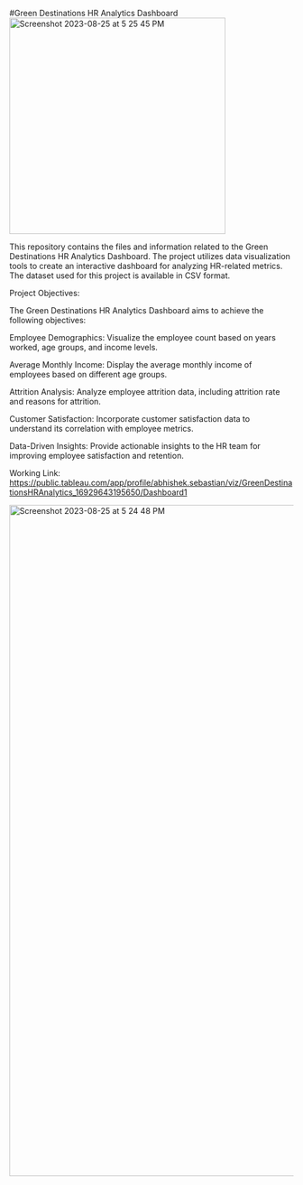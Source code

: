 #Green Destinations HR Analytics Dashboard
<img width="383" alt="Screenshot 2023-08-25 at 5 25 45 PM" src="https://github.com/abby1712/GreenDestination-HR-Analytics/assets/72368959/1de4eb5f-d33d-453a-9ad6-395831fbfd9d">


This repository contains the files and information related to the Green Destinations HR Analytics Dashboard. 
The project utilizes data visualization tools to create an interactive dashboard for analyzing HR-related metrics. 
The dataset used for this project is available in CSV format.

Project Objectives:

The Green Destinations HR Analytics Dashboard aims to achieve the following objectives:

Employee Demographics: Visualize the employee count based on years worked, age groups, and income levels.

Average Monthly Income: Display the average monthly income of employees based on different age groups.

Attrition Analysis: Analyze employee attrition data, including attrition rate and reasons for attrition.

Customer Satisfaction: Incorporate customer satisfaction data to understand its correlation with employee metrics.

Data-Driven Insights: Provide actionable insights to the HR team for improving employee satisfaction and retention.

Working Link:
https://public.tableau.com/app/profile/abhishek.sebastian/viz/GreenDestinationsHRAnalytics_16929643195650/Dashboard1



<img width="1189" alt="Screenshot 2023-08-25 at 5 24 48 PM" src="https://github.com/abby1712/GreenDestination-HR-Analytics/assets/72368959/5a7f1db9-d551-4ee0-a768-685eed30428f">
